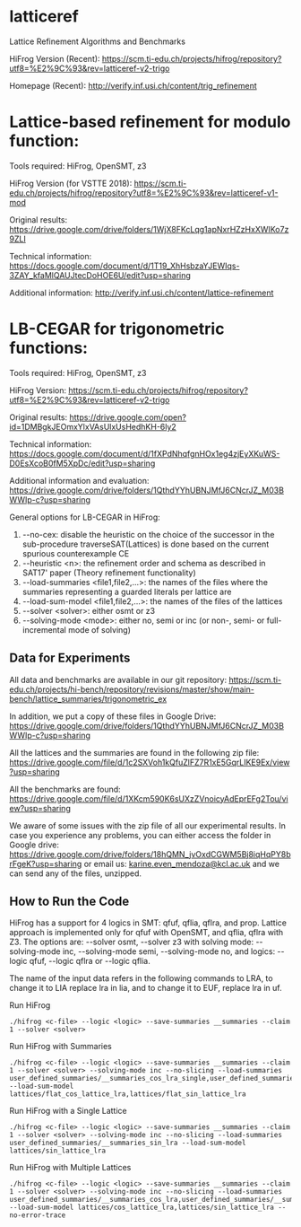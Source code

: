 # latticeref
Lattice Refinement Algorithms and Benchmarks

HiFrog Version (Recent): https://scm.ti-edu.ch/projects/hifrog/repository?utf8=%E2%9C%93&rev=latticeref-v2-trigo 

Homepage (Recent): http://verify.inf.usi.ch/content/trig_refinement



Lattice-based refinement for modulo function:
=============================================
Tools required: HiFrog, OpenSMT, z3

HiFrog Version (for VSTTE 2018): https://scm.ti-edu.ch/projects/hifrog/repository?utf8=%E2%9C%93&rev=latticeref-v1-mod 

Original results: https://drive.google.com/drive/folders/1WjX8FKcLqg1apNxrHZzHxXWIKo7z9ZLI

Technical information: https://docs.google.com/document/d/1T19_XhHsbzaYJEWIqs-3ZAY_kfaMlQAUJtecDoHOE6U/edit?usp=sharing 

Additional information: http://verify.inf.usi.ch/content/lattice-refinement 



LB-CEGAR for trigonometric functions:
=====================================================
Tools required: HiFrog, OpenSMT, z3

HiFrog Version: https://scm.ti-edu.ch/projects/hifrog/repository?utf8=%E2%9C%93&rev=latticeref-v2-trigo 

Original results: https://drive.google.com/open?id=1DMBgkJEOmxYlxVAsUlxUsHedhKH-6ly2 

Technical information: https://docs.google.com/document/d/1fXPdNhqfgnHOx1eg4zjEyXKuWS-D0EsXcoB0fM5XpDc/edit?usp=sharing 

Additional information and evaluation: https://drive.google.com/drive/folders/1QthdYYhUBNJMfJ6CNcrJZ_M03BWWIp-c?usp=sharing 

General options for LB-CEGAR in HiFrog:
1. --no-cex: disable the heuristic on the choice of the successor in the sub-procedure traverseSAT(Lattices) is done based on the current spurious counterexample CE
2. --heuristic \<n\>: the refinement order and schema as described in SAT17' paper (Theory refinement functionality)
3. --load-summaries \<file1,file2,...\>: the names of the files where the summaries representing a guarded literals per lattice are
4. --load-sum-model \<file1,file2,...\>: the names of the files of the lattices
5. --solver \<solver\>: either osmt or z3
6. --solving-mode \<mode\>: either no, semi or inc (or non-, semi- or full-incremental mode of solving)

Data for Experiments
--------------------

All data and benchmarks are available in our git repository:
https://scm.ti-edu.ch/projects/hi-bench/repository/revisions/master/show/main-bench/lattice_summaries/trigonometric_ex

In addition, we put a copy of these files in Google Drive:
https://drive.google.com/drive/folders/1QthdYYhUBNJMfJ6CNcrJZ_M03BWWIp-c?usp=sharing 

All the lattices and the summaries are found in the following zip file: 
https://drive.google.com/file/d/1c2SXVoh1kQfuZlFZ7R1xE5GqrLIKE9Ex/view?usp=sharing 

All the benchmarks are found: 
https://drive.google.com/file/d/1XKcm590K6sUXzZVnoicyAdEprEFg2Tou/view?usp=sharing 

We aware of some issues with the zip file of all our experimental results. In case you experience any problems, you can either access the folder in Google drive: https://drive.google.com/drive/folders/18hQMN_jvOxdCGWM5Bj8iqHqPY8brFgeK?usp=sharing or email us: karine.even_mendoza@kcl.ac.uk and we can send any of the files, unzipped.


How to Run the Code
-------------------
HiFrog has a support for 4 logics in SMT: qfuf, qflia, qflra, and prop. Lattice approach is implemented only for qfuf with OpenSMT, and qflia, qflra with Z3. The options are:
--solver osmt, --solver z3 with solving mode: --solving-mode inc, --solving-mode semi, --solving-mode no, and logics:  --logic qfuf, --logic qflra or --logic qflia.

The name of the input data refers in the following commands to LRA, to change it to LIA replace lra in lia, and to change it to EUF, replace lra in uf.
 
Run HiFrog
~~~~~~~~~~
./hifrog <c-file> --logic <logic> --save-summaries __summaries --claim 1 --solver <solver>
~~~~~~~~~~~~~~~~~~~~~~~~~~~~~~~~~~~~~~~~~~~~~~~~~~~~~~~~~~~~~~~~~~~~~~~~~~~~~~~~~~~~~~~~~~~

Run HiFrog with Summaries
~~~~~~~~~~~~~~~~~~~~~~~~~
./hifrog <c-file> --logic <logic> --save-summaries __summaries --claim 1 --solver <solver> --solving-mode inc --no-slicing --load-summaries user_defined_summaries/__summaries_cos_lra_single,user_defined_summaries/__summaries_sin_lra_single,user_defined_summaries/__summaries_const_sin_cos --load-sum-model lattices/flat_cos_lattice_lra,lattices/flat_sin_lattice_lra 
~~~~~~~~~~~~~~~~~~~~~~~~~~~~~~~~~~~~~~~~~~~~~~~~~~~~~~~~~~~~~~~~~~~~~~~~~~~~~~~~~~~~~~~~~~

Run HiFrog with a Single Lattice
~~~~~~~~~~~~~~~~~~~~~~~~~~~~~~~~
./hifrog <c-file> --logic <logic> --save-summaries __summaries --claim 1 --solver <solver> --solving-mode inc --no-slicing --load-summaries user_defined_summaries/__summaries_sin_lra --load-sum-model lattices/sin_lattice_lra 
~~~~~~~~~~~~~~~~~~~~~~~~~~~~~~~~~~~~~~~~~~~~~~~~~~~~~~~~~~~~~~~~~


Run HiFrog with Multiple Lattices
~~~~~~~~~~~~~~~~~~~~~~~~~~~~~~~~
./hifrog <c-file> --logic <logic> --save-summaries __summaries --claim 1 --solver <solver> --solving-mode inc --no-slicing --load-summaries user_defined_summaries/__summaries_cos_lra,user_defined_summaries/__summaries_sin_lra,user_defined_summaries/__summaries_const_sin_cos --load-sum-model lattices/cos_lattice_lra,lattices/sin_lattice_lra --no-error-trace
~~~~~~~~~~~~~~~~~~~~~~~~~~~~~~~~~~~~~~~~~~~~~~~~~~~~~~~~~~~~~~~~~~~~~~~~~~~~~~~~~~~~
